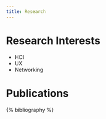 ```yaml
---
title: Research
---
```

# Research Interests
- HCI
- UX
- Networking
 
# Publications
{% bibliography %}
